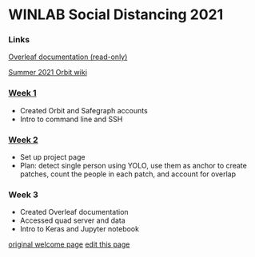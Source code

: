 # WINLAB Social Distancing 2021 

### Links
[Overleaf documentation (read-only)](https://www.overleaf.com/read/dqktzfcfsxdb)

[Summer 2021 Orbit wiki](https://www.orbit-lab.org/wiki/Other/Summer/2021)

### [Week 1](https://docs.google.com/presentation/d/10ShJHYYFKcQgGqVLqGvah1pI3n8cUgC-pHTAbpTq5bU/edit?usp=sharing)

* Created Orbit and Safegraph accounts
* Intro to command line and SSH

### [Week 2](https://docs.google.com/presentation/d/1BQxArk1C2sRHngOjus9_ZxEkWO5-X4jzyPZdKtqA9M0/edit#slide=id.gdf5cfffc92_2_0)

* Set up project page
* Plan: detect single person using YOLO, use them as anchor to create patches, count the people in each patch, and account for overlap

### Week 3

* Created Overleaf documentation
* Accessed quad server and data
* Intro to Keras and Jupyter notebook


[original welcome page](https://mshankar58.github.io/winlab-social-distancing-2021/help.html)
[edit this page](https://github.com/mshankar58/winlab-social-distancing-2021/edit/main/index.md)

